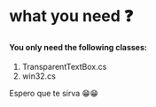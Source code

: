 # what you need ❓

#### You only need the following classes:

1. TransparentTextBox.cs
2. win32.cs

Espero que te sirva 😁😁
